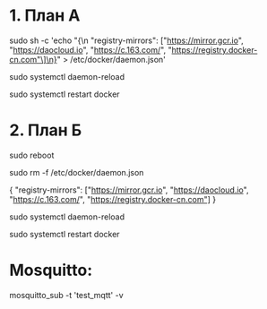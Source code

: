 # 1. План А
sudo sh -c 'echo "{\n "registry-mirrors": ["https://mirror.gcr.io", "https://daocloud.io", "https://c.163.com/", "https://registry.docker-cn.com"\]\n}" > /etc/docker/daemon.json'

sudo systemctl daemon-reload

sudo systemctl restart docker

# 2. План Б

sudo reboot

sudo rm -f /etc/docker/daemon.json

{
 "registry-mirrors": ["https://mirror.gcr.io", "https://daocloud.io", "https://c.163.com/", "https://registry.docker-cn.com"]
}

sudo systemctl daemon-reload

sudo systemctl restart docker


# Mosquitto:
mosquitto_sub -t 'test_mqtt' -v

